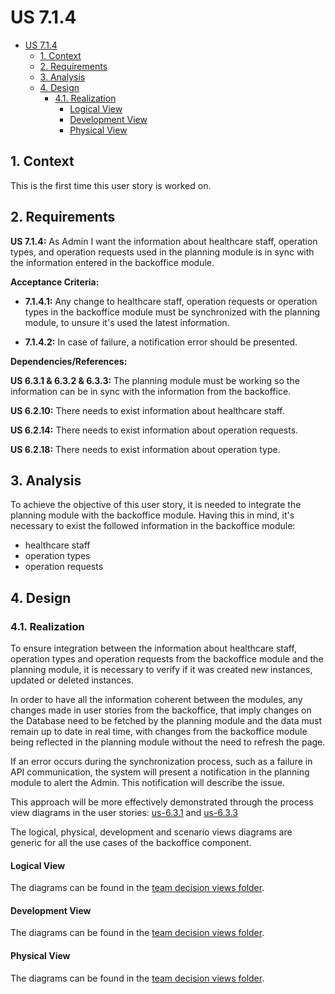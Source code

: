 # US 7.1.4

<!-- TOC -->
* [US 7.1.4](#us-714)
  * [1. Context](#1-context)
  * [2. Requirements](#2-requirements)
  * [3. Analysis](#3-analysis)
  * [4. Design](#4-design)
    * [4.1. Realization](#41-realization)
      * [Logical View](#logical-view)
      * [Development View](#development-view)
      * [Physical View](#physical-view)
<!-- TOC -->


## 1. Context

This is the first time this user story is worked on.

## 2. Requirements

**US 7.1.4:** As Admin I want the information about healthcare staff, operation types, and operation requests used in 
the planning module is in sync with the information entered in the backoffice module.

**Acceptance Criteria:**

- **7.1.4.1:** Any change to healthcare staff, operation requests or operation types in the backoffice module must be 
synchronized with the planning module, to unsure it's used the latest information.

- **7.1.4.2:** In case of failure, a notification error should be presented.

**Dependencies/References:**

**US 6.3.1 & 6.3.2 & 6.3.3:** The planning module must be working so the information can be in sync with the information
from the backoffice.

**US 6.2.10:** There needs to exist information about healthcare staff.

**US 6.2.14:** There needs to exist information about operation requests.

**US 6.2.18:** There needs to exist information about operation type.


## 3. Analysis

To achieve the objective of this user story, it is needed to integrate the planning module with the backoffice module.
Having this in mind, it's necessary to exist the followed information in the backoffice module:

  * healthcare staff
  * operation types
  * operation requests


## 4. Design

### 4.1. Realization

To ensure integration between the information about healthcare staff, operation types and operation requests from the
backoffice module and the planning module, it is necessary to verify if it was created new instances, updated or deleted
instances.

In order to have all the information coherent between the modules, any changes made in user stories from the backoffice,
that imply changes on the Database need to be fetched by the planning module and the data must remain up to date in real
time, with changes from the backoffice module being reflected in the planning module without the need to refresh the page.

If an error occurs during the synchronization process, such as a failure in API communication, the system will present a
notification in the planning module to alert the Admin. This notification will describe the issue.

This approach will be more effectively demonstrated through the process view diagrams in the user stories: 
[us-6.3.1](../../us-6.3.1/readme.md) and [us-6.3.3](../../us-6.3.3/readme.md)

The logical, physical, development and scenario views diagrams are generic for all the use cases of the backoffice component.

#### Logical View

The diagrams can be found in the [team decision views folder](../../team-decisions/views/general-views.md#1-logical-view).


#### Development View

The diagrams can be found in the [team decision views folder](../../team-decisions/views/general-views.md#3-development-view).

#### Physical View

The diagrams can be found in the [team decision views folder](../../team-decisions/views/general-views.md#4-physical-view).
